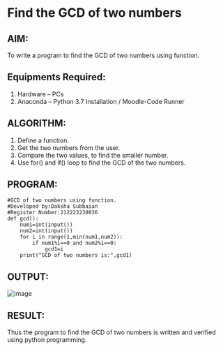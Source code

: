 # Find the GCD of two numbers

## AIM:
To write a program to find the GCD of two numbers using function.

## Equipments Required:
1. Hardware – PCs
2. Anaconda – Python 3.7 Installation / Moodle-Code Runner

## ALGORITHM:
1. Define a function.
2. Get the two numbers from the user.
3. Compare the two values, to find the smaller number.
4. Use for() and if() loop to find the GCD of the two numbers.

## PROGRAM:
```
#GCD of two numbers using function.
#Developed by:Daksha Subbaian
#Register Number:212223230036
def gcd():
    num1=int(input())
    num2=int(input())
    for i in range(1,min(num1,num2)):
        if num1%i==0 and num2%i==0:
            gcd1=i
    print("GCD of two numbers is:",gcd1)
```


## OUTPUT:
![image](https://github.com/user-attachments/assets/06dd4912-c228-4baf-83a6-ba73b3d45a5f)



## RESULT:
Thus the program to find the GCD of two numbers is written and verified using python programming.
